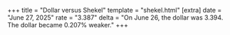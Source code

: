 +++
title = "Dollar versus Shekel"
template = "shekel.html"
[extra]
date = "June 27, 2025"
rate = "3.387"
delta = "On June 26, the dollar was 3.394. The dollar became 0.207% weaker."
+++
